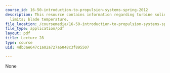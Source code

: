 ```yaml
---
course_id: 16-50-introduction-to-propulsion-systems-spring-2012
description: This resource contains information regarding turbine solidity; mass flow
  limits; blade temperature.
file_location: /coursemedia/16-50-introduction-to-propulsion-systems-spring-2012/4db3ae647c1a02a727a6048c3f895507_MIT16_50S12_lec28.pdf
file_type: application/pdf
layout: pdf
title: Lecture 28
type: course
uid: 4db3ae647c1a02a727a6048c3f895507

---
```

None